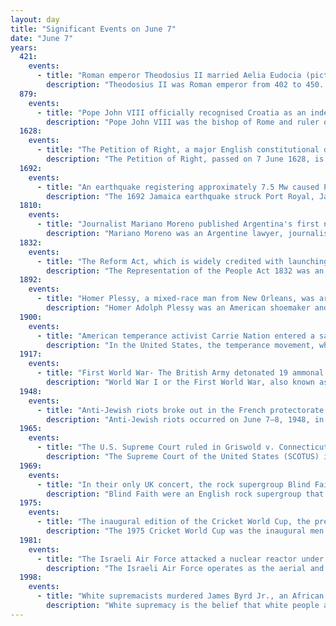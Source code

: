 ```yaml
---
layout: day
title: "Significant Events on June 7"
date: "June 7"
years:
  421:
    events:
      - title: "Roman emperor Theodosius II married Aelia Eudocia (pictured), who later helped to protect Greek pagans and Jews from persecution."
        description: "Theodosius II was Roman emperor from 402 to 450. He was proclaimed Augustus as an infant and ruled as the Eastern Empire's sole emperor after the death of his father, Arcadius, in 408. His reign was marked by the promulgation of the Theodosian law code and the construction of the Theodosian Walls of Constantinople. He also presided over the outbreak of two great Christological controversies, Nestorianism and Eutychianism."
  879:
    events:
      - title: "Pope John VIII officially recognised Croatia as an independent state, and Branimir (monument pictured) as its duke."
        description: "Pope John VIII was the bishop of Rome and ruler of the Papal States from 14 December 872 to his death. He is often considered one of the ablest popes of the 9th century."
  1628:
    events:
      - title: "The Petition of Right, a major English constitutional document that set out specific liberties of individuals, received royal assent from King Charles I."
        description: "The Petition of Right, passed on 7 June 1628, is an English constitutional document setting out specific individual protections against the state, reportedly of equal value to Magna Carta and the Bill of Rights 1689. It was part of a wider conflict between Parliament and the Stuart monarchy that led to the 1639 to 1653 Wars of the Three Kingdoms, ultimately resolved in the 1688–89 Glorious Revolution."
  1692:
    events:
      - title: "An earthquake registering approximately 7.5 Mw caused Port Royal, Jamaica, to sink below sea level and killed approximately 5,000 people."
        description: "The 1692 Jamaica earthquake struck Port Royal, Jamaica, on 7 June. A stopped pocket watch found in the harbor during a 1959 excavation indicated that it occurred around 11-43 AM local time."
  1810:
    events:
      - title: "Journalist Mariano Moreno published Argentina's first newspaper, the Gazeta de Buenos-Ayres."
        description: "Mariano Moreno was an Argentine lawyer, journalist, and politician. He played a decisive role in the Primera Junta, the first national government of Argentina, created after the May Revolution."
  1832:
    events:
      - title: "The Reform Act, which is widely credited with launching modern democracy in the United Kingdom, received royal assent."
        description: "The Representation of the People Act 1832 was an Act of the Parliament of the United Kingdom, enacted by the Whig government of Prime Minister Charles Grey, 2nd Earl Grey, introducing major changes to the electoral system of England and Wales, expanding the electorate in the United Kingdom. The legislation granted the right to vote to a broader segment of the male population by standardizing property qualifications, extending the franchise to small landowners, tenant farmers, shopkeepers, ands all householders who paid a yearly rental of £10 or more. The Act also reapportioned constituencies to address the unequal distribution of seats. The Reform Act 1832 of England and Wales was accompanied by the Scottish Reform Act 1832 and Irish Reform Act 1832, respectively."
  1892:
    events:
      - title: "Homer Plessy, a mixed-race man from New Orleans, was arrested for refusing to leave his seat in the 'whites-only' car of a train; he lost the resulting court case, Plessy v. Ferguson."
        description: "Homer Adolph Plessy was an American shoemaker and activist who was the plaintiff in the United States Supreme Court decision Plessy v. Ferguson. He staged an act of civil disobedience to challenge one of Louisiana's racial segregation laws and bring a test case to force the U.S. Supreme Court to rule on the constitutionality of segregation laws. The Court decided against Plessy. The resulting 'separate but equal' legal doctrine determined that state-mandated segregation did not violate the Fourteenth Amendment to the United States Constitution as long as the facilities provided for both black and white people were putatively 'equal'. The legal precedent set by Plessy v. Ferguson lasted into the mid-20th century, until a series of landmark Supreme Court decisions concerning segregation, beginning with Brown v. Board of Education in 1954."
  1900:
    events:
      - title: "American temperance activist Carrie Nation entered a saloon in Kiowa, Kansas, and destroyed its stock of alcoholic beverages with rocks."
        description: "In the United States, the temperance movement, which sought to curb the consumption of alcohol, had a large influence on American politics and American society in the nineteenth and twentieth centuries, culminating in the prohibition of alcohol, through the Eighteenth Amendment to the United States Constitution, from 1920 to 1933. Today, there are organizations that continue to promote the cause of temperance."
  1917:
    events:
      - title: "First World War- The British Army detonated 19 ammonal mines under German lines, killing perhaps 10,000 in the deadliest non-nuclear man-made explosion in history during the Battle of Messines."
        description: "World War I or the First World War, also known as the Great War, was a global conflict between two coalitions- the Allies and the Central Powers. Fighting took place mainly in Europe and the Middle East, as well as in parts of Africa and the Asia-Pacific, and in Europe was characterised by trench warfare; the widespread use of artillery, machine guns, and chemical weapons (gas); and the introductions of tanks and aircraft. World War I was one of the deadliest conflicts in history, resulting in an estimated 10 million military dead and more than 20 million wounded, plus some 10 million civilian dead from causes including genocide. The movement of large numbers of people was a major factor in the deadly Spanish flu pandemic."
  1948:
    events:
      - title: "Anti-Jewish riots broke out in the French protectorate in Morocco, during which 44 people were killed and 150 injured."
        description: "Anti-Jewish riots occurred on June 7–8, 1948, in the towns of Oujda and Jerada, in the French protectorate of Morocco in response to the 1948 Arab–Israeli War ensuing the declaration of the establishment of the State of Israel on May 14. The two towns—located near the border with Algeria—were departure points for Moroccan Jews seeking to migrate to Israel; at the time they were not permitted to do so from within Morocco. In the events, 47 Jews and one Frenchman were killed, many were injured, and property was damaged."
  1965:
    events:
      - title: "The U.S. Supreme Court ruled in Griswold v. Connecticut that a Connecticut law prohibiting the use of contraceptives violated the 'right to marital privacy'."
        description: "The Supreme Court of the United States (SCOTUS) is the highest court in the federal judiciary of the United States. It has ultimate appellate jurisdiction over all U.S. federal court cases, and over state court cases that turn on questions of U.S. constitutional or federal law. It also has original jurisdiction over a narrow range of cases, specifically 'all Cases affecting Ambassadors, other public Ministers and Consuls, and those in which a State shall be Party.' In 1803, the Court asserted itself the power of judicial review, the ability to invalidate a statute for violating a provision of the Constitution via the landmark case Marbury v. Madison. It is also able to strike down presidential directives for violating either the Constitution or statutory law."
  1969:
    events:
      - title: "In their only UK concert, the rock supergroup Blind Faith, featuring Eric Clapton, Steve Winwood and Ginger Baker, debuted in London's Hyde Park in front of 100,000 fans."
        description: "Blind Faith were an English rock supergroup that consisted of Steve Winwood, Eric Clapton, Ginger Baker, and Ric Grech. They followed the success of each of the member's former bands, including Clapton and Baker's former group Cream and Winwood's former group Traffic, but they split after a few months, producing only one album and a three-month summer tour."
  1975:
    events:
      - title: "The inaugural edition of the Cricket World Cup, the premier international championship of men's One Day International cricket, began in England."
        description: "The 1975 Cricket World Cup was the inaugural men's Cricket World Cup, and the first major tournament in the history of One Day International (ODI) cricket. Organised by the International Cricket Conference (ICC), it took place in England, between 7 June and 21 June 1975."
  1981:
    events:
      - title: "The Israeli Air Force attacked a nuclear reactor under the assumption that it was about to start producing plutonium to further an Iraqi nuclear-weapons program."
        description: "The Israeli Air Force operates as the aerial and space warfare branch of the Israel Defense Forces (IDF). It was founded on May 28, 1948, shortly after the Israeli Declaration of Independence. As of April 2022, Aluf Tomer Bar has been serving as the Air Force commander."
  1998:
    events:
      - title: "White supremacists murdered James Byrd Jr., an African American, by chaining him behind a pickup truck and dragging him along an asphalt road in Jasper, Texas."
        description: "White supremacy is the belief that white people are superior to those of other races and thus should dominate them. The belief favors the maintenance and defense of any power and privilege held by white people. White supremacy has roots in the now-discredited doctrine of scientific racism and was a key justification for European colonialism."
---
```

